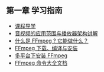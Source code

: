 ## 第一章 学习指南

- [课程导学]()
- [音视频的应用范围与播放器架构讲解]()
- [什么是 FFmpeg ? 它能做什么？]()
- [FFmpeg 下载、编译与安装]()
- [多平台下安装 FFmpeg](./install_ffmpeg/readme.md)
- [FFmpeg 命令大全文档]()

